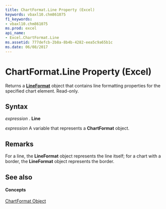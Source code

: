 ```yaml
---
title: ChartFormat.Line Property (Excel)
keywords: vbaxl10.chm861075
f1_keywords:
- vbaxl10.chm861075
ms.prod: excel
api_name:
- Excel.ChartFormat.Line
ms.assetid: 777defcb-2b8a-8b4b-4282-eea5c9a65b1c
ms.date: 06/08/2017
---
```



# ChartFormat.Line Property (Excel)

Returns a  **[LineFormat](Excel.LineFormat.md)** object that contains line formatting properties for the specified chart element. Read-only.


## Syntax

 _expression_ . **Line**

 _expression_ A variable that represents a **ChartFormat** object.


## Remarks

For a line, the  **LineFormat** object represents the line itself; for a chart with a border, the **LineFormat** object represents the border.


## See also


#### Concepts


[ChartFormat Object](Excel.ChartFormat.md)

